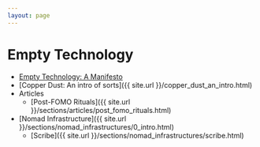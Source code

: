 ```yaml
---
layout: page
---
```


Empty Technology
================

* [Empty Technology: A Manifesto](intro.html)
* [Copper Dust: An intro of sorts]({{ site.url }}/copper_dust_an_intro.html)
* Articles
    * [Post-FOMO Rituals]({{ site.url }}/sections/articles/post_fomo_rituals.html)
* [Nomad Infrastructure]({{ site.url }}/sections/nomad_infrastructures/0_intro.html)
    * [Scribe]({{ site.url }}/sections/nomad_infrastructures/scribe.html)


